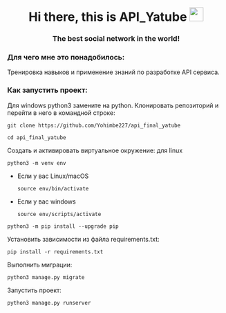 <h1 align="center">Hi there, this is <a  target="_blank">API_Yatube</a> 
<img src="https://github.com/blackcater/blackcater/raw/main/images/Hi.gif" height="32"/></h1>
<h3 align="center">The best social network in the world!</h3>

### Для чего мне это понадобилось:
Тренировка навыков и применение знаний по разработке API сервиса.
### Как запустить проект:
Для windows python3 замените на python.
Клонировать репозиторий и перейти в него в командной строке:
```
git clone https://github.com/Yohimbe227/api_final_yatube
```
```
cd api_final_yatube
```
Cоздать и активировать виртуальное окружение:
для linux
```
python3 -m venv env 
```
* Если у вас Linux/macOS
    ```
    source env/bin/activate
    ```
* Если у вас windows
    ```
    source env/scripts/activate
    ```
```
python3 -m pip install --upgrade pip
```
Установить зависимости из файла requirements.txt:
```
pip install -r requirements.txt
```
Выполнить миграции:
```
python3 manage.py migrate
```
Запустить проект:
```
python3 manage.py runserver
```
